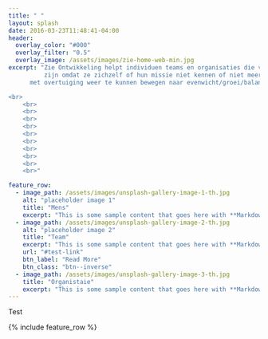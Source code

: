 ```yaml
---
title: " "
layout: splash
date: 2016-03-23T11:48:41-04:00
header:
  overlay_color: "#000"
  overlay_filter: "0.5"
  overlay_image: /assets/images/zie-home-web-min.jpg
excerpt: "Zie Ontwikkeling helpt individuen teams en organisaties die vastgelopen <br>
          zijn omdat ze zichzelf of hun missie niet kennen of niet meer zien, om <br>
	  met overtuiging weer te kunnen bewegen naar evenwicht/groei/balans/resultaat 

<br>
	<br>
	<br>
	<br>
	<br>
	<br>
	<br>
	<br>
	<br>	
	<br>
	<br>"

feature_row:
  - image_path: /assets/images/unsplash-gallery-image-1-th.jpg
    alt: "placeholder image 1"
    title: "Mens"
    excerpt: "This is some sample content that goes here with **Markdown** formatting."
  - image_path: /assets/images/unsplash-gallery-image-2-th.jpg
    alt: "placeholder image 2"
    title: "Team"
    excerpt: "This is some sample content that goes here with **Markdown** formatting."
    url: "#test-link"
    btn_label: "Read More"
    btn_class: "btn--inverse"
  - image_path: /assets/images/unsplash-gallery-image-3-th.jpg
    title: "Organistaie"
    excerpt: "This is some sample content that goes here with **Markdown** formatting."
---
```

<p>
Test
</p>

{% include feature_row %}

